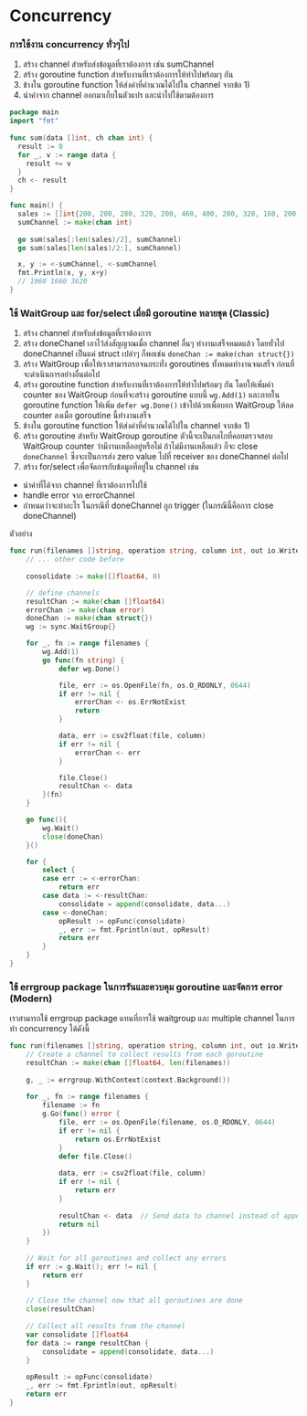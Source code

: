 # Concurrency

### การใช้งาน concurrency ทั่วๆไป
1. สร้าง channel สำหรับส่งข้อมูลที่เราต้องการ เช่น sumChannel
2. สร้าง goroutine function สำหรับงานที่เราต้องการให้ทำไปพร้อมๆ กัน
3. ข้างใน goroutine function ให้ส่งค่าที่คำนวณได้ไปใน channel จากข้อ 1)
4. นำค่าจาก channel ออกมาเก็บในตัวแปร และนำไปใช้ตามต้องการ

```go
package main
import "fmt"
  
func sum(data []int, ch chan int) {
  result := 0
  for _, v := range data {
    result += v
  }
  ch <- result
}

func main() {
  sales := []int{200, 200, 280, 320, 200, 460, 400, 280, 320, 160, 200, 600}
  sumChannel := make(chan int)
  
  go sum(sales[:len(sales)/2], sumChannel)
  go sum(sales[len(sales)/2:], sumChannel)

  x, y := <-sumChannel, <-sumChannel
  fmt.Println(x, y, x+y)
  // 1960 1660 3620
}
```

### ใช้ WaitGroup และ for/select เมื่อมี goroutine หลายชุด (Classic)
1. สร้าง channel สำหรับส่งข้อมูลที่เราต้องการ
2. สร้าง doneChanel เอาไว้ส่งสัญญาณเมื่อ channel อื่นๆ ทำงานเสร็จหมดแล้ว โดยทั่วไป doneChannel เป็นแค่ struct เปล่าๆ ก็พอเช่น `doneChan := make(chan struct{})`
3. สร้าง WaitGroup เพื่อให้เราสามารถรอจนกระทั่ง goroutines ทั้งหมดทำงานจนเสร็จ ก่อนที่จะดำเนินการอย่างอื่นต่อไป
4. สร้าง goroutine function สำหรับงานที่เราต้องการให้ทำไปพร้อมๆ กัน โดยให้เพิ่มค่า counter ของ WaitGroup ก่อนที่จะสร้าง goroutine แบบนี้ `wg.Add(1)` และภายใน goroutine function ให้เพิ่ม `defer wg.Done()` เข้าไปด้วยเพื่อบอก WaitGroup ให้ลด counter ลงเมื่อ goroutine นี้ทำงานเสร็จ
5. ข้างใน goroutine function ให้ส่งค่าที่คำนวณได้ไปใน channel จากข้อ 1)
6. สร้าง goroutine สำหรับ WaitGroup goroutine ตัวนี้จะเป็นกลไกที่คอยตรวจสอบ WaitGroup counter ว่ามีงานเหลืออยู่หรือไม่ ถ้าไม่มีงานเหลือแล้ว ก็จะ close `doneChannel` ซึ่งจะเป็นการส่ง zero value ไปที่ receiver ของ doneChannel ต่อไป
7. สร้าง for/select เพื่อจัดการกับข้อมูลที่อยู่ใน channel เช่น 
  - นำค่าที่ได้จาก channel ที่เราต้องการไปใช้
  - handle error จาก errorChannel
  - กำหนดว่าจะทำอะไร ในกรณีที่ doneChannel ถูก trigger (ในกรณีนี้คือการ close doneChannel)

ตัวอย่าง
```go
func run(filenames []string, operation string, column int, out io.Writer) error {
    // ... other code before
  
    consolidate := make([]float64, 0)

    // define channels
    resultChan := make(chan []float64)
    errorChan := make(chan error)
    doneChan := make(chan struct{})
    wg := sync.WaitGroup{}

    for _, fn := range filenames {
        wg.Add(1)
        go func(fn string) {
            defer wg.Done()

            file, err := os.OpenFile(fn, os.O_RDONLY, 0644)
            if err != nil {
                errorChan <- os.ErrNotExist
                return
            }

            data, err := csv2float(file, column)
            if err != nil {
                errorChan <- err
            }

            file.Close()
            resultChan <- data
        }(fn)
    }

    go func(){
        wg.Wait()
        close(doneChan)
    }()

    for {
        select {
        case err := <-errorChan:
            return err
        case data := <-resultChan:
            consolidate = append(consolidate, data...)
        case <-doneChan:
            opResult := opFunc(consolidate)
            _, err := fmt.Fprintln(out, opResult)
            return err
        }
    }
}
```

### ใข้ errgroup package ในการรันและควบคุม goroutine และจัดการ error (Modern)
เราสามารถใช้ errgroup package แทนที่การใช้ waitgroup และ multiple channel ในการทำ concurrency ได้ดังนี้

```go
func run(filenames []string, operation string, column int, out io.Writer) error {
    // Create a channel to collect results from each goroutine
    resultChan := make(chan []float64, len(filenames))
    
    g, _ := errgroup.WithContext(context.Background())
    
    for _, fn := range filenames {
        filename := fn
        g.Go(func() error {
            file, err := os.OpenFile(filename, os.O_RDONLY, 0644)
            if err != nil {
                return os.ErrNotExist
            }
            defer file.Close()
            
            data, err := csv2float(file, column)
            if err != nil {
                return err
            }
            
            resultChan <- data  // Send data to channel instead of appending
            return nil
        })
    }
    
    // Wait for all goroutines and collect any errors
    if err := g.Wait(); err != nil {
        return err
    }
    
    // Close the channel now that all goroutines are done
    close(resultChan)
    
    // Collect all results from the channel
    var consolidate []float64
    for data := range resultChan {
        consolidate = append(consolidate, data...)
    }
    
    opResult := opFunc(consolidate)
    _, err := fmt.Fprintln(out, opResult)
    return err
}
```
